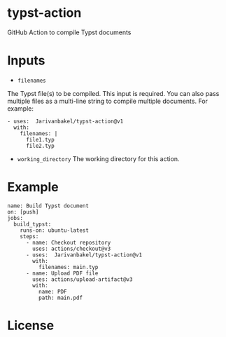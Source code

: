 # typst-action
GitHub Action to compile Typst documents

# Inputs
- `filenames`

The Typst file(s) to be compiled. This input is required. You can also pass multiple files as a multi-line string to compile multiple documents. For example:
```
- uses:  Jarivanbakel/typst-action@v1
  with:
    filenames: |
      file1.typ 
      file2.typ
```
- `working_directory`
The working directory for this action.

# Example
```
name: Build Typst document
on: [push]
jobs:
  build_typst:
    runs-on: ubuntu-latest
    steps:
      - name: Checkout repository
        uses: actions/checkout@v3
      - uses:  Jarivanbakel/typst-action@v1
        with:
          filenames: main.typ
      - name: Upload PDF file
        uses: actions/upload-artifact@v3
        with:
          name: PDF
          path: main.pdf
```
# License
